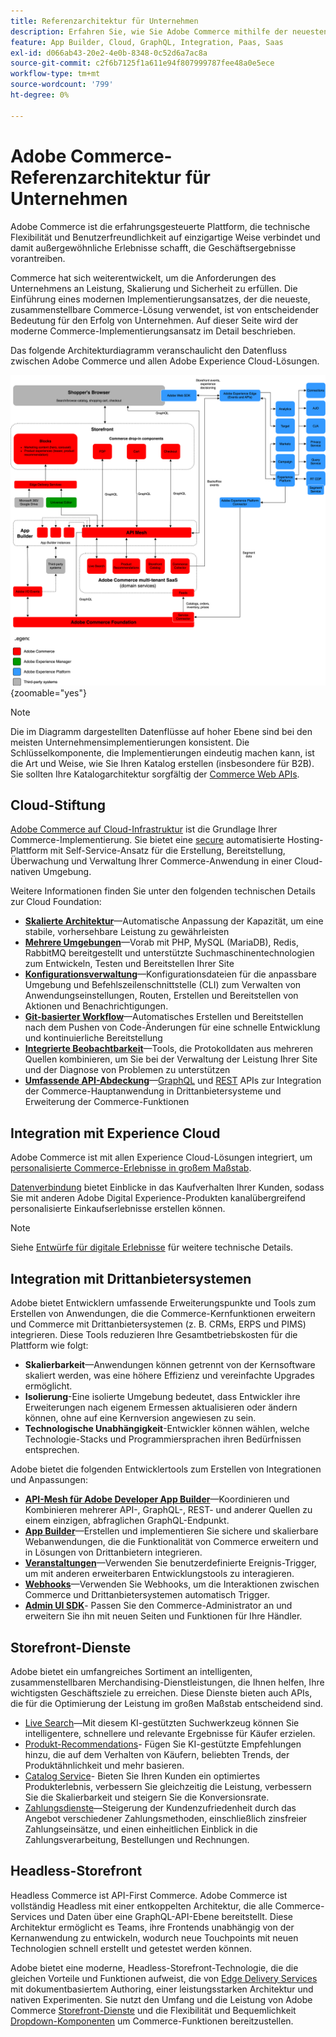 ```yaml
---
title: Referenzarchitektur für Unternehmen
description: Erfahren Sie, wie Sie Adobe Commerce mithilfe der neuesten, zusammenstellbaren Commerce-Technologie von Adobe implementieren.
feature: App Builder, Cloud, GraphQL, Integration, Paas, Saas
exl-id: d066ab43-20e2-4e0b-8348-0c52d6a7ac8a
source-git-commit: c2f6b7125f1a611e94f807999787fee48a0e5ece
workflow-type: tm+mt
source-wordcount: '799'
ht-degree: 0%

---
```


# Adobe Commerce-Referenzarchitektur für Unternehmen

Adobe Commerce ist die erfahrungsgesteuerte Plattform, die technische Flexibilität und Benutzerfreundlichkeit auf einzigartige Weise verbindet und damit außergewöhnliche Erlebnisse schafft, die Geschäftsergebnisse vorantreiben.

Commerce hat sich weiterentwickelt, um die Anforderungen des Unternehmens an Leistung, Skalierung und Sicherheit zu erfüllen. Die Einführung eines modernen Implementierungsansatzes, der die neueste, zusammenstellbare Commerce-Lösung verwendet, ist von entscheidender Bedeutung für den Erfolg von Unternehmen. Auf dieser Seite wird der moderne Commerce-Implementierungsansatz im Detail beschrieben.

Das folgende Architekturdiagramm veranschaulicht den Datenfluss zwischen Adobe Commerce und allen Adobe Experience Cloud-Lösungen.

![Architektonisches Diagramm, das zeigt, wie Adobe Commerce eine Verbindung zu Experience Cloud-Lösungen herstellt](../../assets/playbooks/commerce-architecture-v3.svg){zoomable=&quot;yes&quot;}

>[!NOTE]
>
>Die im Diagramm dargestellten Datenflüsse auf hoher Ebene sind bei den meisten Unternehmensimplementierungen konsistent. Die Schlüsselkomponente, die Implementierungen eindeutig machen kann, ist die Art und Weise, wie Sie Ihren Katalog erstellen (insbesondere für B2B). Sie sollten Ihre Katalogarchitektur sorgfältig der [Commerce Web APIs](https://developer.adobe.com/commerce/webapi/get-started/).

## Cloud-Stiftung

[Adobe Commerce auf Cloud-Infrastruktur](https://experienceleague.adobe.com/en/docs/commerce-cloud-service/user-guide/overview) ist die Grundlage Ihrer Commerce-Implementierung. Sie bietet eine [secure](../../security-and-compliance/shared-responsibility.md) automatisierte Hosting-Plattform mit Self-Service-Ansatz für die Erstellung, Bereitstellung, Überwachung und Verwaltung Ihrer Commerce-Anwendung in einer Cloud-nativen Umgebung.

Weitere Informationen finden Sie unter den folgenden technischen Details zur Cloud Foundation:

- [**Skalierte Architektur**](https://experienceleague.adobe.com/en/docs/commerce-cloud-service/user-guide/architecture/scaled-architecture)—Automatische Anpassung der Kapazität, um eine stabile, vorhersehbare Leistung zu gewährleisten
- [**Mehrere Umgebungen**](https://experienceleague.adobe.com/en/docs/commerce-cloud-service/user-guide/architecture/pro-architecture)—Vorab mit PHP, MySQL (MariaDB), Redis, RabbitMQ bereitgestellt und unterstützte Suchmaschinentechnologien zum Entwickeln, Testen und Bereitstellen Ihrer Site
- [**Konfigurationsverwaltung**](https://experienceleague.adobe.com/en/docs/commerce-cloud-service/user-guide/configure/overview)—Konfigurationsdateien für die anpassbare Umgebung und Befehlszeilenschnittstelle (CLI) zum Verwalten von Anwendungseinstellungen, Routen, Erstellen und Bereitstellen von Aktionen und Benachrichtigungen.
- [**Git-basierter Workflow**](https://experienceleague.adobe.com/en/docs/commerce-cloud-service/user-guide/architecture/pro-develop-deploy-workflow)—Automatisches Erstellen und Bereitstellen nach dem Pushen von Code-Änderungen für eine schnelle Entwicklung und kontinuierliche Bereitstellung
- [**Integrierte Beobachtbarkeit**](https://experienceleague.adobe.com/en/docs/commerce-cloud-service/user-guide/monitor/performance)—Tools, die Protokolldaten aus mehreren Quellen kombinieren, um Sie bei der Verwaltung der Leistung Ihrer Site und der Diagnose von Problemen zu unterstützen
- [**Umfassende API-Abdeckung**](https://developer.adobe.com/commerce/webapi/get-started/)—[GraphQL](https://developer.adobe.com/commerce/webapi/graphql/) und [REST](https://developer.adobe.com/commerce/webapi/rest) APIs zur Integration der Commerce-Hauptanwendung in Drittanbietersysteme und Erweiterung der Commerce-Funktionen

## Integration mit Experience Cloud

Adobe Commerce ist mit allen Experience Cloud-Lösungen integriert, um [personalisierte Commerce-Erlebnisse in großem Maßstab](https://experienceleague.adobe.com/en/docs/commerce-admin/customers/customers-menu/personalize-scale#customers-menu).

[Datenverbindung](https://experienceleague.adobe.com/en/docs/commerce-merchant-services/data-connection/overview) bietet Einblicke in das Kaufverhalten Ihrer Kunden, sodass Sie mit anderen Adobe Digital Experience-Produkten kanalübergreifend personalisierte Einkaufserlebnisse erstellen können.

>[!NOTE]
>
>Siehe [Entwürfe für digitale Erlebnisse](https://experienceleague.adobe.com/en/docs/blueprints-learn/architecture/overview) für weitere technische Details.


## Integration mit Drittanbietersystemen

Adobe bietet Entwicklern umfassende Erweiterungspunkte und Tools zum Erstellen von Anwendungen, die die Commerce-Kernfunktionen erweitern und Commerce mit Drittanbietersystemen (z. B. CRMs, ERPS und PIMS) integrieren. Diese Tools reduzieren Ihre Gesamtbetriebskosten für die Plattform wie folgt:

- **Skalierbarkeit**—Anwendungen können getrennt von der Kernsoftware skaliert werden, was eine höhere Effizienz und vereinfachte Upgrades ermöglicht.
- **Isolierung**-Eine isolierte Umgebung bedeutet, dass Entwickler ihre Erweiterungen nach eigenem Ermessen aktualisieren oder ändern können, ohne auf eine Kernversion angewiesen zu sein.
- **Technologische Unabhängigkeit**-Entwickler können wählen, welche Technologie-Stacks und Programmiersprachen ihren Bedürfnissen entsprechen.

Adobe bietet die folgenden Entwicklertools zum Erstellen von Integrationen und Anpassungen:

- [**API-Mesh für Adobe Developer App Builder**](https://developer.adobe.com/graphql-mesh-gateway/)—Koordinieren und Kombinieren mehrerer API-, GraphQL-, REST- und anderer Quellen zu einem einzigen, abfraglichen GraphQL-Endpunkt.
- [**App Builder**](https://developer.adobe.com/app-builder/docs/overview/)—Erstellen und implementieren Sie sichere und skalierbare Webanwendungen, die die Funktionalität von Commerce erweitern und in Lösungen von Drittanbietern integrieren.
- [**Veranstaltungen**](https://developer.adobe.com/commerce/extensibility/events/)—Verwenden Sie benutzerdefinierte Ereignis-Trigger, um mit anderen erweiterbaren Entwicklungstools zu interagieren.
- [**Webhooks**](https://developer.adobe.com/commerce/extensibility/webhooks/)—Verwenden Sie Webhooks, um die Interaktionen zwischen Commerce und Drittanbietersystemen automatisch Trigger.
- [**Admin UI SDK**](https://developer.adobe.com/commerce/extensibility/admin-ui-sdk/)- Passen Sie den Commerce-Administrator an und erweitern Sie ihn mit neuen Seiten und Funktionen für Ihre Händler.

## Storefront-Dienste

Adobe bietet ein umfangreiches Sortiment an intelligenten, zusammenstellbaren Merchandising-Dienstleistungen, die Ihnen helfen, Ihre wichtigsten Geschäftsziele zu erreichen. Diese Dienste bieten auch APIs, die für die Optimierung der Leistung im großen Maßstab entscheidend sind.

- [Live Search](https://experienceleague.adobe.com/en/docs/commerce-merchant-services/live-search/overview)—Mit diesem KI-gestützten Suchwerkzeug können Sie intelligentere, schnellere und relevante Ergebnisse für Käufer erzielen.
- [Produkt-Recommendations](https://experienceleague.adobe.com/en/docs/commerce-merchant-services/product-recommendations/overview)- Fügen Sie KI-gestützte Empfehlungen hinzu, die auf dem Verhalten von Käufern, beliebten Trends, der Produktähnlichkeit und mehr basieren.
- [Catalog Service](https://experienceleague.adobe.com/en/docs/commerce-merchant-services/catalog-service/guide-overview)- Bieten Sie Ihren Kunden ein optimiertes Produkterlebnis, verbessern Sie gleichzeitig die Leistung, verbessern Sie die Skalierbarkeit und steigern Sie die Konversionsrate.
- [Zahlungsdienste](https://experienceleague.adobe.com/en/docs/commerce-merchant-services/payment-services/guide-overview)—Steigerung der Kundenzufriedenheit durch das Angebot verschiedener Zahlungsmethoden, einschließlich zinsfreier Zahlungseinsätze, und einen einheitlichen Einblick in die Zahlungsverarbeitung, Bestellungen und Rechnungen.

## Headless-Storefront

Headless Commerce ist API-First Commerce. Adobe Commerce ist vollständig Headless mit einer entkoppelten Architektur, die alle Commerce-Services und Daten über eine GraphQL-API-Ebene bereitstellt. Diese Architektur ermöglicht es Teams, ihre Frontends unabhängig von der Kernanwendung zu entwickeln, wodurch neue Touchpoints mit neuen Technologien schnell erstellt und getestet werden können.

Adobe bietet eine moderne, Headless-Storefront-Technologie, die die gleichen Vorteile und Funktionen aufweist, die von [Edge Delivery Services](https://www.aem.live/home) mit dokumentbasiertem Authoring, einer leistungsstarken Architektur und nativen Experimenten. Sie nutzt den Umfang und die Leistung von Adobe Commerce [Storefront-Dienste](#storefront-services) und die Flexibilität und Bequemlichkeit [Dropdown-Komponenten](https://experienceleague.adobe.com/developer/commerce/storefront/) um Commerce-Funktionen bereitzustellen.

